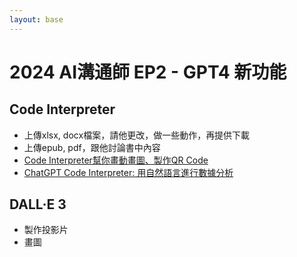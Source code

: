 ```yaml
---
layout: base
---
```


# 2024 AI溝通師 EP2 - GPT4 新功能

## Code Interpreter
* 上傳xlsx, docx檔案，請他更改，做一些動作，再提供下載
* 上傳epub, pdf，跟他討論書中內容
* [Code Interpreter幫你畫動畫圖、製作QR Code](https://www.thenewslens.com/article/188392)
* [ChatGPT Code Interpreter: 用自然語言進行數據分析](https://blog.infuseai.io/chatgpt-code-interpreter-data-profiling-application-2a6cfced574a)

## DALL·E 3
* 製作投影片
* 畫圖
